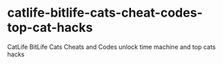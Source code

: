 # catlife-bitlife-cats-cheat-codes-top-cat-hacks
CatLife BitLife Cats Cheats and Codes unlock time machine and top cats hacks
